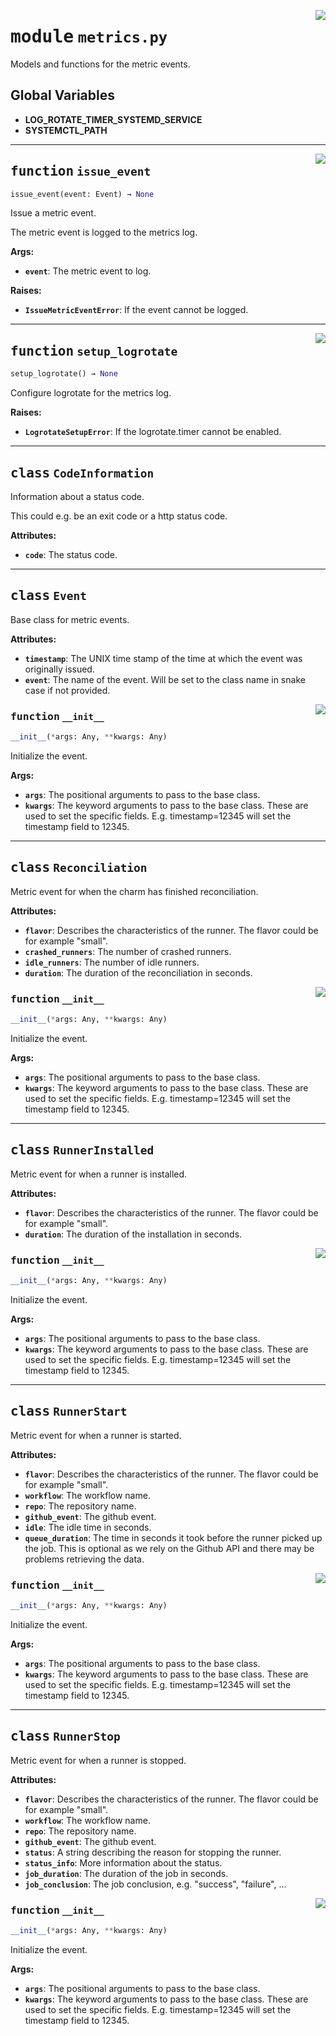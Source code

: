 <!-- markdownlint-disable -->

<a href="../src/metrics.py#L0"><img align="right" style="float:right;" src="https://img.shields.io/badge/-source-cccccc?style=flat-square"></a>

# <kbd>module</kbd> `metrics.py`
Models and functions for the metric events. 

**Global Variables**
---------------
- **LOG_ROTATE_TIMER_SYSTEMD_SERVICE**
- **SYSTEMCTL_PATH**

---

<a href="../src/metrics.py#L158"><img align="right" style="float:right;" src="https://img.shields.io/badge/-source-cccccc?style=flat-square"></a>

## <kbd>function</kbd> `issue_event`

```python
issue_event(event: Event) → None
```

Issue a metric event. 

The metric event is logged to the metrics log. 



**Args:**
 
 - <b>`event`</b>:  The metric event to log. 



**Raises:**
 
 - <b>`IssueMetricEventError`</b>:  If the event cannot be logged. 


---

<a href="../src/metrics.py#L215"><img align="right" style="float:right;" src="https://img.shields.io/badge/-source-cccccc?style=flat-square"></a>

## <kbd>function</kbd> `setup_logrotate`

```python
setup_logrotate() → None
```

Configure logrotate for the metrics log. 



**Raises:**
 
 - <b>`LogrotateSetupError`</b>:  If the logrotate.timer cannot be enabled. 


---

## <kbd>class</kbd> `CodeInformation`
Information about a status code. 

This could e.g. be an exit code or a http status code. 



**Attributes:**
 
 - <b>`code`</b>:  The status code. 





---

## <kbd>class</kbd> `Event`
Base class for metric events. 



**Attributes:**
 
 - <b>`timestamp`</b>:  The UNIX time stamp of the time at which the event was originally issued. 
 - <b>`event`</b>:  The name of the event. Will be set to the class name in snake case if not provided. 

<a href="../src/metrics.py#L54"><img align="right" style="float:right;" src="https://img.shields.io/badge/-source-cccccc?style=flat-square"></a>

### <kbd>function</kbd> `__init__`

```python
__init__(*args: Any, **kwargs: Any)
```

Initialize the event. 



**Args:**
 
 - <b>`args`</b>:  The positional arguments to pass to the base class. 
 - <b>`kwargs`</b>:  The keyword arguments to pass to the base class. These are used to set the  specific fields. E.g. timestamp=12345 will set the timestamp field to 12345. 





---

## <kbd>class</kbd> `Reconciliation`
Metric event for when the charm has finished reconciliation. 



**Attributes:**
 
 - <b>`flavor`</b>:  Describes the characteristics of the runner.  The flavor could be for example "small". 
 - <b>`crashed_runners`</b>:  The number of crashed runners. 
 - <b>`idle_runners`</b>:  The number of idle runners. 
 - <b>`duration`</b>:  The duration of the reconciliation in seconds. 

<a href="../src/metrics.py#L54"><img align="right" style="float:right;" src="https://img.shields.io/badge/-source-cccccc?style=flat-square"></a>

### <kbd>function</kbd> `__init__`

```python
__init__(*args: Any, **kwargs: Any)
```

Initialize the event. 



**Args:**
 
 - <b>`args`</b>:  The positional arguments to pass to the base class. 
 - <b>`kwargs`</b>:  The keyword arguments to pass to the base class. These are used to set the  specific fields. E.g. timestamp=12345 will set the timestamp field to 12345. 





---

## <kbd>class</kbd> `RunnerInstalled`
Metric event for when a runner is installed. 



**Attributes:**
 
 - <b>`flavor`</b>:  Describes the characteristics of the runner.  The flavor could be for example "small". 
 - <b>`duration`</b>:  The duration of the installation in seconds. 

<a href="../src/metrics.py#L54"><img align="right" style="float:right;" src="https://img.shields.io/badge/-source-cccccc?style=flat-square"></a>

### <kbd>function</kbd> `__init__`

```python
__init__(*args: Any, **kwargs: Any)
```

Initialize the event. 



**Args:**
 
 - <b>`args`</b>:  The positional arguments to pass to the base class. 
 - <b>`kwargs`</b>:  The keyword arguments to pass to the base class. These are used to set the  specific fields. E.g. timestamp=12345 will set the timestamp field to 12345. 





---

## <kbd>class</kbd> `RunnerStart`
Metric event for when a runner is started. 



**Attributes:**
 
 - <b>`flavor`</b>:  Describes the characteristics of the runner.  The flavor could be for example "small". 
 - <b>`workflow`</b>:  The workflow name. 
 - <b>`repo`</b>:  The repository name. 
 - <b>`github_event`</b>:  The github event. 
 - <b>`idle`</b>:  The idle time in seconds. 
 - <b>`queue_duration`</b>:  The time in seconds it took before the runner picked up the job.  This is optional as we rely on the Github API and there may be problems  retrieving the data. 

<a href="../src/metrics.py#L54"><img align="right" style="float:right;" src="https://img.shields.io/badge/-source-cccccc?style=flat-square"></a>

### <kbd>function</kbd> `__init__`

```python
__init__(*args: Any, **kwargs: Any)
```

Initialize the event. 



**Args:**
 
 - <b>`args`</b>:  The positional arguments to pass to the base class. 
 - <b>`kwargs`</b>:  The keyword arguments to pass to the base class. These are used to set the  specific fields. E.g. timestamp=12345 will set the timestamp field to 12345. 





---

## <kbd>class</kbd> `RunnerStop`
Metric event for when a runner is stopped. 



**Attributes:**
 
 - <b>`flavor`</b>:  Describes the characteristics of the runner.  The flavor could be for example "small". 
 - <b>`workflow`</b>:  The workflow name. 
 - <b>`repo`</b>:  The repository name. 
 - <b>`github_event`</b>:  The github event. 
 - <b>`status`</b>:  A string describing the reason for stopping the runner. 
 - <b>`status_info`</b>:  More information about the status. 
 - <b>`job_duration`</b>:  The duration of the job in seconds. 
 - <b>`job_conclusion`</b>:  The job conclusion, e.g. "success", "failure", ... 

<a href="../src/metrics.py#L54"><img align="right" style="float:right;" src="https://img.shields.io/badge/-source-cccccc?style=flat-square"></a>

### <kbd>function</kbd> `__init__`

```python
__init__(*args: Any, **kwargs: Any)
```

Initialize the event. 



**Args:**
 
 - <b>`args`</b>:  The positional arguments to pass to the base class. 
 - <b>`kwargs`</b>:  The keyword arguments to pass to the base class. These are used to set the  specific fields. E.g. timestamp=12345 will set the timestamp field to 12345. 





